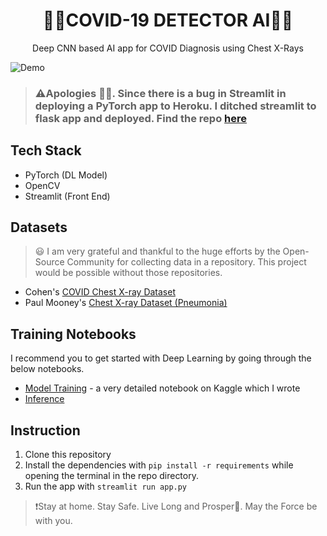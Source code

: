 
<div align="center">
	<h1 align="center">
👩‍⚕️COVID-19 DETECTOR AI👨‍⚕️
	</h1>
	<span>
	Deep CNN based AI app for COVID Diagnosis using Chest X-Rays
	</span>
</div>

![Demo](https://github.com/ArunRK7Codie/covid-19-detection/blob/master/demo.gif)


> ### ⚠️Apologies 🙇‍♂️. Since there is a bug in Streamlit in deploying a PyTorch app to Heroku. I ditched streamlit to flask app and deployed. Find the repo [here](https://github.com/arunpandian7/covid-detector-flask)
## Tech Stack
- PyTorch (DL Model)
- OpenCV 
- Streamlit (Front End)
## Datasets
>😃 I am very grateful and thankful to the huge efforts by the Open-Source Community for collecting data in a repository. This project would be possible without those repositories.
- Cohen's [COVID Chest X-ray Dataset](https://github.com/ieee8023/covid-chestxray-dataset) 
- Paul Mooney's [Chest X-ray Dataset (Pneumonia)](https://www.kaggle.com/paultimothymooney/chest-xray-pneumonia)
## Training Notebooks
I recommend you to get started with Deep Learning by going through the below notebooks. 
- [Model Training](https://www.kaggle.com/arunrk7/pytorch-hyperjump-covid19-classification) - a very detailed notebook on Kaggle which I wrote
- [Inference](https://nbviewer.jupyter.org/github/ArunRK7Codie/covid-19-detection/blob/master/inference.ipynb)
## Instruction
1) Clone this repository
2) Install the dependencies with `pip install -r requirements` while opening the terminal in the repo directory.
3) Run the app with `streamlit run app.py`

> ❗Stay at home. Stay Safe. Live Long and Prosper🖖. May the Force be with you.

